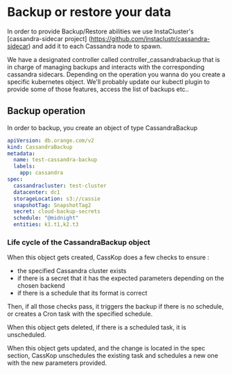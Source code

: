 # Backup or restore your data

In order to provide Backup/Restore abilities we use InstaCluster's [cassandra-sidecar project]
(https://github.com/instaclustr/cassandra-sidecar) and add it to each Cassandra node to spawn.

We have a designated controller called controller_cassandrabackup that is in charge of managing backups and interacts with the corresponding cassandra sidecars. Depending on the operation you wanna do you create a specific kubernetes object. We'll probably update our kubectl plugin to provide some of those features, access the list of backups etc..

## Backup operation

In order to backup, you create an object of type CassandraBackup

```yaml
apiVersion: db.orange.com/v2
kind: CassandraBackup
metadata:
  name: test-cassandra-backup
  labels:
    app: cassandra
spec:
  cassandracluster: test-cluster
  datacenter: dc1
  storageLocation: s3://cassie
  snapshotTag: SnapshotTag2
  secret: cloud-backup-secrets
  schedule: "@midnight"
  entities: k1.t1,k2.t3
```

### Life cycle of the CassandraBackup object

When this object gets created, CassKop does a few checks to ensure :
- the specified Cassandra cluster exists
- if there is a secret that it has the expected parameters depending on the chosen backend
- if there is a schedule that its format is correct

Then, if all those checks pass, it triggers the backup if there is no schedule, or creates a Cron task with the specified schedule. 

When this object gets deleted, if there is a scheduled task, it is unscheduled.

When this object gets updated, and the change is located in the spec section, CassKop unschedules the existing task and schedules a new one with the new parameters provided.



